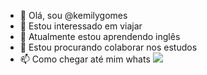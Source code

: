 - 👋 Olá, sou @kemilygomes
- 👀 Estou interessado em viajar
- 🌱 Atualmente estou aprendendo inglês
- 💞️ Estou procurando colaborar nos estudos
- 📫 Como chegar até mim whats
  ![](https://diariodonordeste.verdesmares.com.br/image/contentid/policy:1.3386915:1688046886/neymar.jpg?f=16x9&h=720&q=0.8&w=1280&$p$f$h$q$w=5870886)
<!---
kemilygomes/kemilygomes is a ✨ special ✨ repository because its `README.md` (this file) appears on your GitHub profile.
You can click the Preview link to take a look at your changes.
--->
